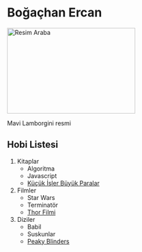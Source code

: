 <html>
<h1>Boğaçhan Ercan</h1>
<p></p>
<img src="https://i.pinimg.com/originals/a9/76/af/a976af5c7bf3cc5b05a1b301334e0f68.jpg" alt="Resim Araba" width="300" height="200">
<p>Mavi Lamborgini resmi </p>
<h2>Hobi Listesi</h2>
<ol>
    <li>Kitaplar
        <ul>
        <li>Algoritma</li>
        <li>Javascript </li>
        <li><a href="https://urun.n11.com/kisisel-gelisim/kucuk-isler-buyuk-ozgurlukler-mert-basaran-P545638115">Küçük İşler Büyük Paralar </a></li>
       </ul>
    </li>
    <li>Filmler
       <ul>
        <li>Star Wars</li>
        <li>Terminatör</li>
        <li><a href="https://www.beyazperde.com/filmler/film-275207/"> Thor Filmi </a></li>
       </ul>
    </li>
    <li>Diziler
      <ul>
        <li>Babil</li>
        <li>Suskunlar</li>
        <li><a href="https://www.imdb.com/title/tt2442560/">Peaky Blinders</a></li>
      </ul>
    </li>
</ol>
</html>
